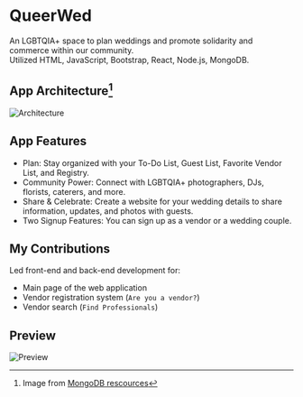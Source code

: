 # QueerWed
An LGBTQIA+ space to plan weddings and promote solidarity and commerce within our community.</br>
Utilized HTML, JavaScript, Bootstrap, React, Node.js, MongoDB.

## App Architecture[^1]
![Architecture](https://images.contentstack.io/v3/assets/blt7151619cb9560896/blt4b651817f6dec60f/666848e371203e8537986b38/mern-stack.png)
[^1]: Image from [MongoDB rescources](https://www.mongodb.com/resources/languages/mern-stack)

## App Features
* Plan: Stay organized with your To-Do List, Guest List, Favorite Vendor List, and Registry.
* Community Power: Connect with LGBTQIA+ photographers, DJs, florists, caterers, and more.
* Share & Celebrate: Create a website for your wedding details to share information, updates, and photos with guests.
* Two Signup Features: You can sign up as a vendor or a wedding couple.

## My Contributions
Led front-end and back-end development for:
* Main page of the web application
* Vendor registration system (`Are you a vendor?`)
* Vendor search (`Find Professionals`)

## Preview
![Preview](assets/screenshot.png)
<!---  You can visit the site [here](https://queerwed.herokuapp.com/)

[![Visit the site](assets/screenshot.png)](https://queerwed.herokuapp.com/) --->
